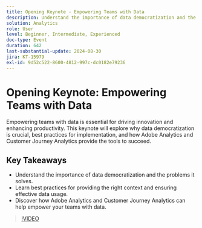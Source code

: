 ```yaml
---
title: Opening Keynote - Empowering Teams with Data
description: Understand the importance of data democratization and the problems it solves.Learn best practices for providing the right context and ensuring effective data usage. Discover how Adobe Analytics and Customer Journey Analytics can help empower your teams with data.
solution: Analytics
role: User
level: Beginner, Intermediate, Experienced
doc-type: Event
duration: 642
last-substantial-update: 2024-08-30
jira: KT-15979
exl-id: 9d52c522-8600-4812-997c-dc0182e79236
---
```

# Opening Keynote: Empowering Teams with Data

Empowering teams with data is essential for driving innovation and enhancing productivity. This keynote will explore why data democratization is crucial, best practices for implementation, and how Adobe Analytics and Customer Journey Analytics provide the tools to succeed. 

## Key Takeaways

* Understand the importance of data democratization and the problems it solves.
* Learn best practices for providing the right context and ensuring effective data usage. 
* Discover how Adobe Analytics and Customer Journey Analytics can help empower your teams with data.

>[!VIDEO](https://video.tv.adobe.com/v/3432751/?learn=on)

